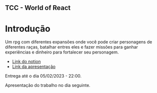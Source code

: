 ## TCC - World of React

# Introdução

Um rpg com diferentes expansões onde você pode criar personagens de diferentes raças, batalhar entres eles e fazer missões para ganhar experiências e dinheiro para fortalecer seu personagem.

- [Link do notion](https://www.notion.so/william-cardozo/TCC-World-of-React-1441167e74ec41aaa16c0437c06d16de)
- [Link da apresentação](https://docs.google.com/presentation/d/1zgiCpV9SpQbWeU5k7HHz7wQd4OBULUAnyhYbBziuHIw/edit#slide=id.gd778db61cd_0_93)

Entrega até o dia 05/02/2023 - 22:00.

Apresentação do trabalho no dia seguinte.
